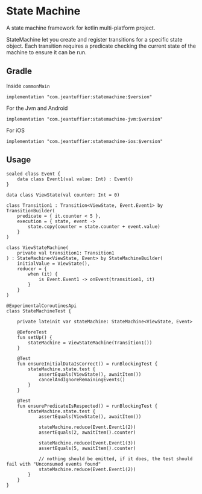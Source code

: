 # State Machine

A state machine framework for kotlin multi-platform project.

StateMachine let you create and register transitions for a specific state object. Each transition 
requires a predicate checking the current state of the machine to ensure it can be run.

## Gradle
Inside `commonMain`
```
implementation "com.jeantuffier:statemachine:$version"
```
For the Jvm and Android
```
implementation "com.jeantuffier:statemachine-jvm:$version"
```
For iOS
```
implementation "com.jeantuffier:statemachine-ios:$version"
```
## Usage 

```
sealed class Event {
    data class Event1(val value: Int) : Event()
}

data class ViewState(val counter: Int = 0)

class Transition1 : Transition<ViewState, Event.Event1> by TransitionBuilder(
    predicate = { it.counter < 5 },
    execution = { state, event ->
        state.copy(counter = state.counter + event.value)
    }
)

class ViewStateMachine(
    private val transition1: Transition1
) : StateMachine<ViewState, Event> by StateMachineBuilder(
    initialValue = ViewState(),
    reducer = {
        when (it) {
            is Event.Event1 -> onEvent(transition1, it)
        }
    }
)

@ExperimentalCoroutinesApi
class StateMachineTest {

    private lateinit var stateMachine: StateMachine<ViewState, Event>

    @BeforeTest
    fun setUp() {
        stateMachine = ViewStateMachine(Transition1())
    }

    @Test
    fun ensureInitialDataIsCorrect() = runBlockingTest {
        stateMachine.state.test {
            assertEquals(ViewState(), awaitItem())
            cancelAndIgnoreRemainingEvents()
        }
    }

    @Test
    fun ensurePredicateIsRespected() = runBlockingTest {
        stateMachine.state.test {
            assertEquals(ViewState(), awaitItem())

            stateMachine.reduce(Event.Event1(2))
            assertEquals(2, awaitItem().counter)

            stateMachine.reduce(Event.Event1(3))
            assertEquals(5, awaitItem().counter)

            // nothing should be emitted, if it does, the test should fail with "Unconsumed events found"
            stateMachine.reduce(Event.Event1(2))
        }
    }
}
```
